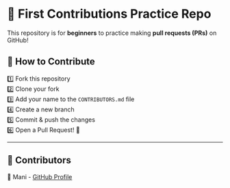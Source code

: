 # 🚀 First Contributions Practice Repo  

This repository is for **beginners** to practice making **pull requests (PRs)** on GitHub!  

## 📌 How to Contribute  
1️⃣ Fork this repository  
2️⃣ Clone your fork  
3️⃣ Add your name to the `CONTRIBUTORS.md` file  
4️⃣ Create a new branch  
5️⃣ Commit & push the changes  
6️⃣ Open a Pull Request! 🎉  

---

## 👥 Contributors  

👤 Mani - [GitHub Profile](https://github.com/manishtulabandu)  
